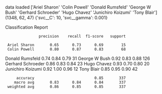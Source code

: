 data loaded
['Ariel Sharon' 'Colin Powell' 'Donald Rumsfeld' 'George W Bush'
 'Gerhard Schroeder' 'Hugo Chavez' 'Junichiro Koizumi' 'Tony Blair']
(1348, 62, 47)
{'svc__C': 10, 'svc__gamma': 0.001}

Classification Report

                   precision    recall  f1-score   support

     Ariel Sharon       0.65      0.73      0.69        15
     Colin Powell       0.80      0.87      0.83        68
  Donald Rumsfeld       0.74      0.84      0.79        31
    George W Bush       0.92      0.83      0.88       126
Gerhard Schroeder       0.86      0.83      0.84        23
      Hugo Chavez       0.93      0.70      0.80        20
Junichiro Koizumi       0.92      1.00      0.96        12
       Tony Blair       0.85      0.95      0.90        42

         accuracy                           0.85       337
        macro avg       0.83      0.84      0.84       337
     weighted avg       0.86      0.85      0.85       337

